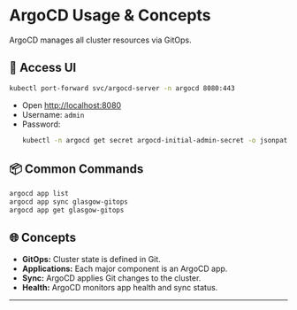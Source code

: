 # ArgoCD Usage & Concepts

ArgoCD manages all cluster resources via GitOps.

## 🔑 Access UI

```sh
kubectl port-forward svc/argocd-server -n argocd 8080:443
```
- Open [http://localhost:8080](http://localhost:8080)
- Username: `admin`
- Password:
  ```sh
  kubectl -n argocd get secret argocd-initial-admin-secret -o jsonpath="{.data.password}" | base64 -d
  ```

## 📦 Common Commands

```sh
argocd app list
argocd app sync glasgow-gitops
argocd app get glasgow-gitops
```

## 🌐 Concepts

- **GitOps:** Cluster state is defined in Git.
- **Applications:** Each major component is an ArgoCD app.
- **Sync:** ArgoCD applies Git changes to the cluster.
- **Health:** ArgoCD monitors app health and sync status.

---